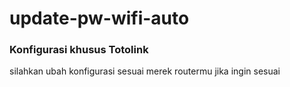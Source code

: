 # update-pw-wifi-auto

### Konfigurasi khusus Totolink
silahkan ubah konfigurasi sesuai merek routermu jika ingin sesuai
